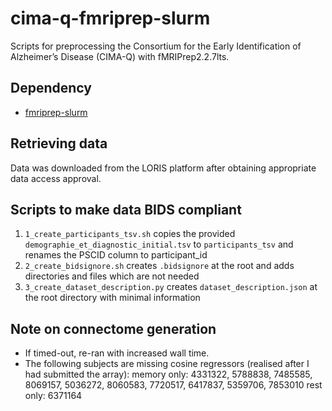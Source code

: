 # cima-q-fmriprep-slurm
Scripts for preprocessing the Consortium for the Early Identification of Alzheimer’s Disease (CIMA-Q) with fMRIPrep2.2.7lts.
## Dependency
- [fmriprep-slurm](https://simexp-documentation.readthedocs.io/en/latest/giga_preprocessing/preprocessing.html)
## Retrieving data
Data was downloaded from the LORIS platform after obtaining appropriate data access approval.

## Scripts to make data BIDS compliant
1. `1_create_participants_tsv.sh` copies the provided `demographie_et_diagnostic_initial.tsv` to `participants_tsv` and renames the PSCID column to participant_id
2. `2_create_bidsignore.sh` creates `.bidsignore` at the root and adds directories and files which are not needed
3. `3_create_dataset_description.py` creates `dataset_description.json` at the root directory with minimal information

## Note on connectome generation
- If timed-out, re-ran with increased wall time.
- The following subjects are missing cosine regressors (realised after I had submitted the array): 
memory only: 4331322, 5788838, 7485585, 8069157, 5036272, 8060583, 7720517, 6417837, 5359706, 7853010
rest only: 6371164



